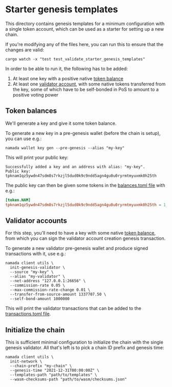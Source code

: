 # Starter genesis templates

This directory contains genesis templates for a minimum configuration with a single token account, which can be used as a starter for setting up a new chain.

If you're modifying any of the files here, you can run this to ensure that the changes are valid:

```shell
cargo watch -x "test test_validate_starter_genesis_templates"
```

In order to be able to run it, the following has to be added:

1. At least one key with a positive native [token balance](#token-balances)
2. At least one [validator account](#validator-accounts), with some native tokens transferred from the key, some of which have to be self-bonded in PoS to amount to a positive voting power

## Token balances

We'll generate a key and give it some token balance.

To generate a new key in a pre-genesis wallet (before the chain is setup), you can use e.g.:

```shell
namada wallet key gen --pre-genesis --alias "my-key"
```

This will print your public key:

```shell
Successfully added a key and an address with alias: "my-key".
Public key: tpknam1qz5ywdn47sdm8s7rkzjl5dud0k9c9ndd5agn4gu0u0ryrmtmyuxmk0h25th
```

The public key can then be given some tokens in the [balances.toml file](balances.toml) with e.g.:

```toml
[token.NAM]
tpknam1qz5ywdn47sdm8s7rkzjl5dud0k9c9ndd5agn4gu0u0ryrmtmyuxmk0h25th = 1_337_707.50
```

## Validator accounts

For this step, you'll need to have a key with some native [token balance](#token-balances), from which you can sign the validator account creation genesis transaction.

To generate a new validator pre-genesis wallet and produce signed transactions with it, use e.g.:

```shell
namada client utils \
  init-genesis-validator \
  --source "my-key" \
  --alias "my-validator" \
  --net-address "127.0.0.1:26656" \
  --commission-rate 0.05 \
  --max-commission-rate-change 0.01 \
  --transfer-from-source-amount 1337707.50 \
  --self-bond-amount 1000000
```

This will print the validator transactions that can be added to the [transactions.toml file](transactions.toml).

## Initialize the chain

This is sufficient minimal configuration to initialize the chain with the single genesis validator. All that's left is to pick a chain ID prefix and genesis time:

```shell
namada client utils \
  init-network \
  --chain-prefix "my-chain" \
  --genesis-time "2021-12-31T00:00:00Z" \
  --templates-path "path/to/templates" \
  --wasm-checksums-path "path/to/wasm/checksums.json"
```
